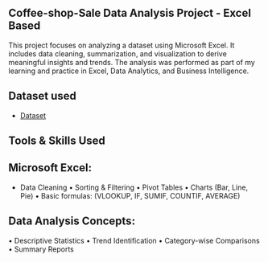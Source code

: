 ## Coffee-shop-Sale Data Analysis Project - Excel Based
This project focuses on analyzing a dataset using Microsoft Excel. It includes data cleaning, summarization, and visualization to derive meaningful insights and trends. The analysis was performed as part of my learning and practice in Excel, Data Analytics, and Business Intelligence.
## Dataset used
- <a href="https://github.com/Nandha1604/Coffee-Shop-Data-Analysis-Dashboard/blob/main/coffee%20shop.py.xlsx">Dataset</a>
## Tools & Skills Used
## Microsoft Excel:
- Data Cleaning
• Sorting & Filtering
• Pivot Tables
• Charts (Bar, Line, Pie)
• Basic formulas: (VLOOKUP, IF, SUMIF, COUNTIF, AVERAGE)
## Data Analysis Concepts:
• Descriptive Statistics
• Trend Identification
• Category-wise Comparisons
• Summary Reports

